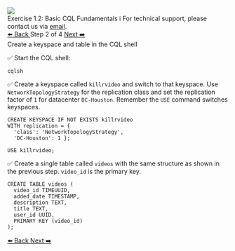 <!-- TOP -->
<div class="top">
  <img class="scenario-academy-logo" src="https://datastax-academy.github.io/katapod-shared-assets/images/ds-academy-2023.svg" />
  <div class="scenario-title-section">
    <span class="scenario-title">Exercise 1.2: Basic CQL Fundamentals</span>
    <span class="scenario-subtitle">ℹ️ For technical support, please contact us via <a href="mailto:academy@datastax.com">email</a>.</span>
  </div>
</div>


<!-- NAVIGATION -->
<div id="navigation-top" class="navigation-top">
 <a href='command:katapod.loadPage?[{"step":"step1-cassandra"}]'
   class="btn btn-dark navigation-top-left">⬅️ Back
 </a>
<span class="step-count"> Step 2 of 4</span>
 <a href='command:katapod.loadPage?[{"step":"step3-cassandra"}]' 
    class="btn btn-dark navigation-top-right">Next ➡️
  </a>
</div>

<!-- CONTENT -->

<div class="step-title">Create a keyspace and table in the CQL shell</div>

✅ Start the CQL shell:
```
cqlsh
```

✅ Create a keyspace called `killrvideo` and switch to that keyspace. Use `NetworkTopologyStrategy` for the replication class and set the replication factor of `1` for datacenter `DC-Houston`. Remember the `USE` command switches keyspaces.
```
CREATE KEYSPACE IF NOT EXISTS killrvideo
WITH replication = {
  'class': 'NetworkTopologyStrategy', 
  'DC-Houston': 1 };

USE killrvideo;
```

✅ Create a single table called `videos` with the same structure as shown in the previous step. `video_id` is the primary key.
```
CREATE TABLE videos (
  video_id TIMEUUID,
  added_date TIMESTAMP,
  description TEXT,
  title TEXT,
  user_id UUID,
  PRIMARY KEY (video_id)
);
```




<!-- NAVIGATION -->
<div id="navigation-bottom" class="navigation-bottom">
 <a href='command:katapod.loadPage?[{"step":"step1-cassandra"}]'
   class="btn btn-dark navigation-bottom-left">⬅️ Back
 </a>
 <a href='command:katapod.loadPage?[{"step":"step3-cassandra"}]'
    class="btn btn-dark navigation-bottom-right">Next ➡️
  </a>
</div>
